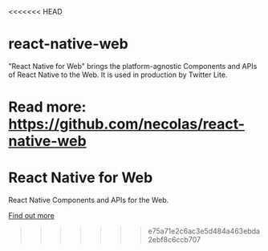 <<<<<<< HEAD
# react-native-web

"React Native for Web" brings the platform-agnostic Components and APIs of
React Native to the Web. It is used in production by Twitter Lite.

Read more: https://github.com/necolas/react-native-web
=======
# React Native for Web

React Native Components and APIs for the Web.

[Find out more](https://github.com/necolas/react-native-web)
>>>>>>> e75a71e2c6ac3e5d484a463ebda2ebf8c6ccb707
